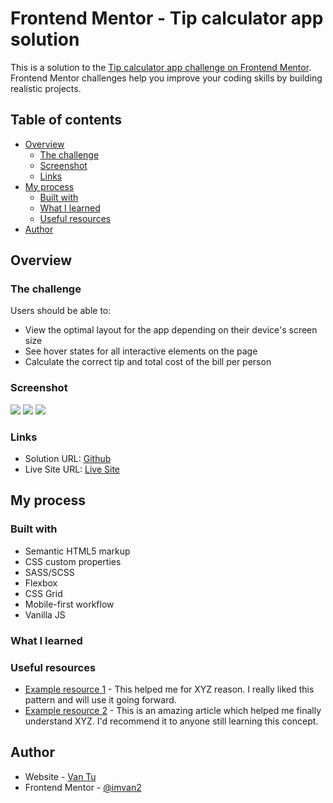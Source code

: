 # Frontend Mentor - Tip calculator app solution

This is a solution to the [Tip calculator app challenge on Frontend Mentor](https://www.frontendmentor.io/challenges/tip-calculator-app-ugJNGbJUX). Frontend Mentor challenges help you improve your coding skills by building realistic projects.

## Table of contents

- [Overview](#overview)
  - [The challenge](#the-challenge)
  - [Screenshot](#screenshot)
  - [Links](#links)
- [My process](#my-process)
  - [Built with](#built-with)
  - [What I learned](#what-i-learned)
  - [Useful resources](#useful-resources)
- [Author](#author)

## Overview

### The challenge

Users should be able to:

- View the optimal layout for the app depending on their device's screen size
- See hover states for all interactive elements on the page
- Calculate the correct tip and total cost of the bill per person

### Screenshot

![](./screenshot.jpg)
![](./screenshot.jpg)
![](./screenshot.jpg)

### Links

- Solution URL: [Github](https://your-solution-url.com)
- Live Site URL: [Live Site](https://imvan2.github.io/frontend-mentor/junior/tip-calculator-app/)

## My process

### Built with

- Semantic HTML5 markup
- CSS custom properties
- SASS/SCSS
- Flexbox
- CSS Grid
- Mobile-first workflow
- Vanilla JS

### What I learned

### Useful resources

- [Example resource 1](https://www.example.com) - This helped me for XYZ reason. I really liked this pattern and will use it going forward.
- [Example resource 2](https://www.example.com) - This is an amazing article which helped me finally understand XYZ. I'd recommend it to anyone still learning this concept.

## Author

- Website - [Van Tu](https://www.your-site.com)
- Frontend Mentor - [@imvan2](https://www.frontendmentor.io/profile/imvan2)
